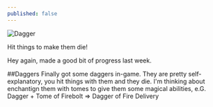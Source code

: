 ```yaml
---
published: false
---
```


![Dagger]()

Hit things to make them die!

<!--excerpt-->

Hey again, made a good bit of progress last week. 

##Daggers
Finally got some daggers in-game. They are pretty self-explanatory, you hit things with them and they die. I'm thinking about enchantign them with tomes to give them some magical abilities, e.G. Dagger + Tome of Firebolt => Dagger of Fire Delivery